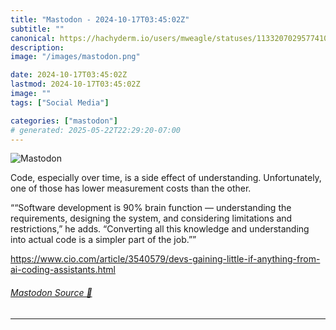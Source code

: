 ```yaml
---
title: "Mastodon - 2024-10-17T03:45:02Z"
subtitle: ""
canonical: https://hachyderm.io/users/mweagle/statuses/113320702957741084
description:
image: "/images/mastodon.png"

date: 2024-10-17T03:45:02Z
lastmod: 2024-10-17T03:45:02Z
image: ""
tags: ["Social Media"]

categories: ["mastodon"]
# generated: 2025-05-22T22:29:20-07:00
---
```

![Mastodon](/images/mastodon.png)

<p>Code, especially over time, is a side effect of understanding. Unfortunately, one of those has lower measurement costs than the other. </p><p>““Software development is 90% brain function — understanding the requirements, designing the system, and considering limitations and restrictions,” he adds. “Converting all this knowledge and understanding into actual code is a simpler part of the job.””</p><p><a href="https://www.cio.com/article/3540579/devs-gaining-little-if-anything-from-ai-coding-assistants.html" target="_blank" rel="nofollow noopener noreferrer" translate="no"><span class="invisible">https://www.</span><span class="ellipsis">cio.com/article/3540579/devs-g</span><span class="invisible">aining-little-if-anything-from-ai-coding-assistants.html</span></a></p>


###### [Mastodon Source 🐘](https://hachyderm.io/@mweagle/113320702957741084)

___
